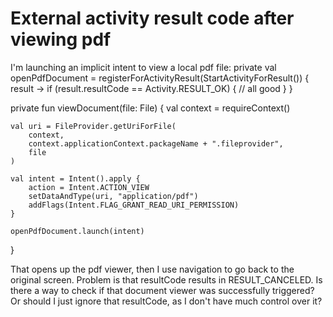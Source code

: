 
# External activity result code after viewing pdf

I'm launching an implicit intent to view a local pdf file:
private val openPdfDocument = registerForActivityResult(StartActivityForResult()) { result ->
    if (result.resultCode == Activity.RESULT_OK) {
        // all good
    }
}

private fun viewDocument(file: File) {
    val context = requireContext()


    val uri = FileProvider.getUriForFile(
        context,
        context.applicationContext.packageName + ".fileprovider",
        file
    )

    val intent = Intent().apply {
        action = Intent.ACTION_VIEW
        setDataAndType(uri, "application/pdf")
        addFlags(Intent.FLAG_GRANT_READ_URI_PERMISSION)
    }

    openPdfDocument.launch(intent)
}


That opens up the pdf viewer, then I use navigation to go back to the original screen.
Problem is that resultCode results in RESULT_CANCELED.
Is there a way to check if that document viewer was successfully triggered?
Or should I just ignore that resultCode, as I don't have much control over it?

        